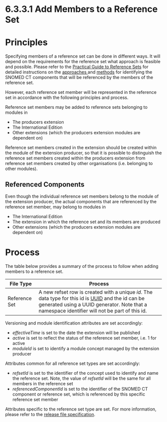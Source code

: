 # 6.3.3.1 Add Members to a Reference Set

# Principles

Specifying members of a reference set can be done in different ways. It will depend on the requirements for the reference set what approach is feasible and possible. Please refer to the [Practical Guide to Reference Sets](http://snomed.org/rfspg) for detailed instructions on the [approaches ](6.3.4-Development-Approaches_35985747.html)and [methods](6.3.5-Development-Methods_35985743.html) for identifying the SNOMED CT components that will be referenced by the members of the reference set.

However, each reference set member will be represented in the reference set in accordance with the following principles and process.

Reference set members may be added to reference sets belonging to modules in

  * The producers extension
  * The International Edition
  * Other extensions (which the producers extension modules are dependent on)

Reference set members created in the extension should be created within the module of the extension producer, so that it is possible to distinguish the reference set members created within the producers extension from reference set members created by other organisations (i.e. belonging to other modules).

## Referenced Components

Even though the individual reference set members belong to the module of the extension producer, the actual components that are referenced by the reference set member, may belong to modules in 

  * The International Edition
  * The extension in which the reference set and its members are produced
  * Other extensions (which the producers extension modules are dependent on)

# Process

The table below provides a summary of the process to follow when adding members to a reference set.

File Type| Process  
---|---  
Reference Set| A new refset row is created with a unique _id_. The data type for this id is [UUID](https://confluence.ihtsdotools.org/pages/viewpage.action?pageId=28739323) and the id can be generated using a UUID generator. Note that a namespace identifier will not be part of this id.  
Versioning and module identification attributes are set accordingly:

  * _effectiveTime_ is set to the date the extension will be published
  *  _active_ is set to reflect the status of the reference set member, i.e. 1 for active
  *  _moduleId_ is set to identify a module concept managed by the extension producer

  
Attributes common for all reference set types are set accordingly:

  * _refsetId_ is set to the identifier of the concept used to identify and name the reference set. Note, the value of _refsetId_ will be the same for all members in the reference set
  *  _referencedComponentId_ is set to the identifier of the SNOMED CT component or reference set, which is referenced by this specific reference set member

  
Attributes specific to the reference set type are set. For more information, please refer to the [release file specification](https://confluence.ihtsdotools.org/display/DOCRELFMT/4.2.+Reference+Set+Types).
